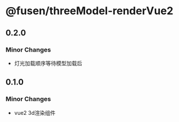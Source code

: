 # @fusen/threeModel-renderVue2

## 0.2.0

### Minor Changes

- 灯光加载顺序等待模型加载后

## 0.1.0

### Minor Changes

- vue2 3d渲染组件
